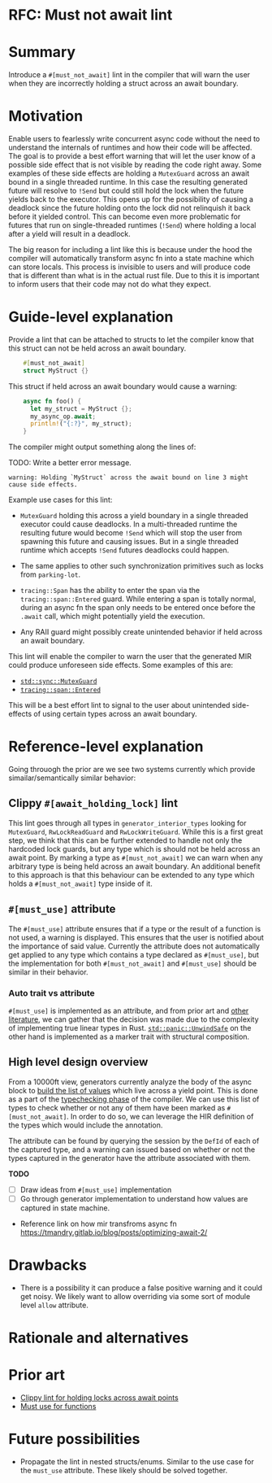 # RFC: Must not await lint

# Summary

Introduce a `#[must_not_await]` lint in the compiler that will warn the user when they are incorrectly holding a struct across an await boundary.

# Motivation

Enable users to fearlessly write concurrent async code without the need to understand the internals of runtimes and how their code will be affected. The goal is to provide a best effort warning that will let the user know of a possible side effect that is not visible by reading the code right away. Some examples of these side effects are holding a `MutexGuard` across an await bound in a single threaded runtime. In this case the resulting generated future will resolve to `!Send` but could still hold the lock when the future yields back to the executor. This opens up for the possibility of causing a deadlock since the future holding onto the lock did not relinquish it back before it yielded control. This can become even more problematic for futures that run on single-threaded runtimes (`!Send`) where holding a local after a yield will result in a deadlock.

The big reason for including a lint like this is because under the hood the compiler will automatically transform async fn into a state machine which can store locals. This process is invisible to users and will produce code that is different than what is in the actual rust file. Due to this it is important to inform users that their code may not do what they expect.

# Guide-level explanation

Provide a lint that can be attached to structs to let the compiler know that this struct can not be held across an await boundary.

```rust
    #[must_not_await]
    struct MyStruct {}
```

This struct if held across an await boundary would cause a warning:

```rust
    async fn foo() {
      let my_struct = MyStruct {};
      my_async_op.await;
      println!("{:?}", my_struct);
    }
```

The compiler might output something along the lines of:

TODO: Write a better error message.
```
warning: Holding `MyStruct` across the await bound on line 3 might cause side effects.
```

Example use cases for this lint:

- `MutexGuard` holding this across a yield boundary in a single threaded executor could cause deadlocks. In a multi-threaded runtime the resulting future would become `!Send` which will stop the user from spawning this future and causing issues. But in a single threaded runtime which accepts `!Send` futures deadlocks could happen.

- The same applies to other such synchronization primitives such as locks from `parking-lot`.

- `tracing::Span` has the ability to enter the span via the `tracing::span::Entered` guard. While entering a span is totally normal, during an async fn the span only needs to be entered once before the `.await` call, which might potentially yield the execution.

- Any RAII guard might possibly create unintended behavior if held across an await boundary.

This lint will enable the compiler to warn the user that the generated MIR could produce unforeseen side effects. Some examples of this are:

- [`std::sync::MutexGuard`](https://doc.rust-lang.org/std/sync/struct.MutexGuard.html)
- [`tracing::span::Entered`](https://docs.rs/tracing/0.1.15/tracing/span/struct.Entered.html)

This will be a best effort lint to signal to the user about unintended side-effects of using certain types across an await boundary.

# Reference-level explanation

Going throuogh the prior are we see two systems currently which provide simailar/semantically similar behavior:

## Clippy `#[await_holding_lock]` lint
This lint goes through all types in `generator_interior_types` looking for `MutexGuard`, `RwLockReadGuard` and `RwLockWriteGuard`. While this is a first great step, we think that this can be further extended to handle not only the hardcoded lock guards, but any type which is should not be held across an await point. By marking a type as `#[must_not_await]` we can warn when any arbitrary type is being held across an await boundary. An additional benefit to this approach is that this behaviour can be extended to any type which holds a `#[must_not_await]` type inside of it.

## `#[must_use]` attribute
The `#[must_use]` attribute ensures that if a type or the result of a function is not used, a warning is displayed. This ensures that the user is notified about the importance of said value. Currently the attribute does not automatically get applied to any type which contains a type declared as `#[must_use]`, but the implementation for both `#[must_not_await]` and `#[must_use]` should be similar in their behavior.

### Auto trait vs attribute
`#[must_use]` is implemented as an attribute, and from prior art and [other literature][linear-types], we can gather that the decision was made due to the complexity of implementing true linear types in Rust. [`std::panic::UnwindSafe`][UnwindSafe] on the other hand is implemented as a marker trait with structural composition.


## High level design overview

From a 10000ft view, generators currently analyze the body of the async block to [build the list of values][resolve-interior] which live across a yield point. This is done as a part of the [typechecking phase][typechk] of the compiler. We can use this list of types to check whether or not any of them have been marked as `#[must_not_await]`. In order to do so, we can leverage the HIR definition of the types which would include the annotation.

The attribute can be found by querying the session by the `DefId` of each of the captured type, and a warning can issued based on whether or not the types captured in the generator have the attribute associated with them.

[linear-types]: https://gankra.github.io/blah/linear-rust/
[UnwindSafe]: https://doc.rust-lang.org/std/panic/trait.UnwindSafe.html
[resolve-interior]: https://github.com/rust-lang/rust/blob/master/src/librustc_typeck/check/generator_interior.rs#L122
[typechk]: https://github.com/rust-lang/rust/blob/3e041cec75c45e78730972194db3401af06b72ef/src/librustc_typeck/check/mod.rs#L1113


**TODO**

 - [ ] Draw ideas from `#[must_use]` implementation
 - [ ] Go through generator implementation to understand how values are captured in state machine.

 - Reference link on how mir transfroms async fn https://tmandry.gitlab.io/blog/posts/optimizing-await-2/

# Drawbacks
- There is a possibility it can produce a false positive warning and it could get noisy. We likely want to allow overriding via some sort of module level `allow` attribute.

# Rationale and alternatives


# Prior art

* [Clippy lint for holding locks across await points](https://github.com/rust-lang/rust-clippy/pull/5439)
* [Must use for functions](https://github.com/iopq/rfcs/blob/f4b68532206f0a3e0664877841b407ab1302c79a/text/1940-must-use-functions.md)

# Future possibilities

- Propagate the lint in nested structs/enums. Similar to the use case for the `must_use` attribute. These likely should be solved together.


